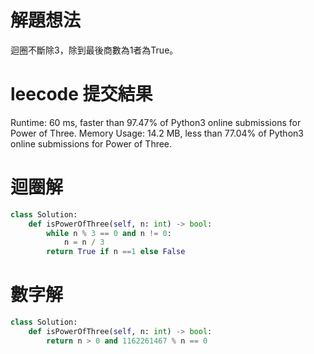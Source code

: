 # 解題想法
迴圈不斷除3，除到最後商數為1者為True。

# leecode 提交結果
Runtime: 60 ms, faster than 97.47% of Python3 online submissions for Power of Three.
Memory Usage: 14.2 MB, less than 77.04% of Python3 online submissions for Power of Three.

# 迴圈解
```python
class Solution:
    def isPowerOfThree(self, n: int) -> bool:
        while n % 3 == 0 and n != 0:
            n = n / 3
        return True if n ==1 else False
```

# 數字解
```python
class Solution:
    def isPowerOfThree(self, n: int) -> bool:
        return n > 0 and 1162261467 % n == 0
```
